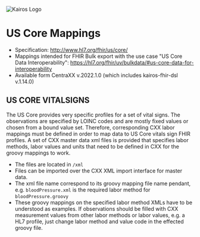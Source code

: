 ![Kairos Logo](https://www.kairos.de/app/uploads/kairos-logo-blue_iqvia.png "Kairos Logo")

US Core Mappings
========================

* Specification: http://www.hl7.org/fhir/us/core/
* Mappings intended for FHIR Bulk export with the use case "US Core Data
  Interoperability": https://hl7.org/fhir/uv/bulkdata/#us-core-data-for-interoperability
* Available form CentraXX v.2022.1.0 (which includes kairos-fhir-dsl v.1.14.0)

## US CORE VITALSIGNS

The US Core provides very specific profiles for a set of vital signs. The observations are specified by LOINC codes and are mostly fixed values or
chosen from a bound value set. Therefore, corresponding CXX labor mappings must be defined in order to map data to US Core vitals sign FHIR profiles.
A set of CXX master data xml files is provided that specifies labor methods, labor values and units that need to be defined in CXX for the groovy
mappings to work.

* The files are located in `/xml`
* Files can be imported over the CXX XML import interface for master data.
* The xml file name correspond to its groovy mapping file name pendant, e.g. `bloodPressure.xml` is the required labor method
  for `bloodPressure.groovy`
* These groovy mappings on the specified labor method XMLs have to be understood as examples. If observations should be filled with CXX measurement
  values from other labor methods or labor values, e.g. a HL7 profile, just change labor method and value code in the effected groovy file. 
